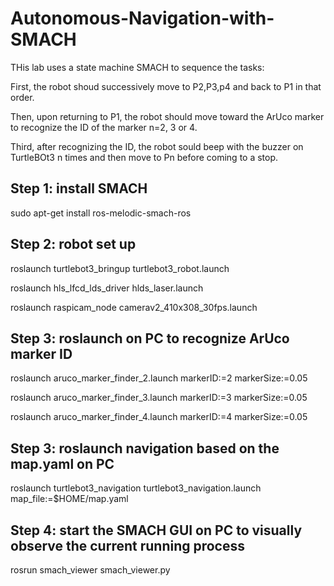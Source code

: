 # Autonomous-Navigation-with-SMACH
THis lab uses a state machine SMACH to sequence the tasks: 

First, the robot shoud successively move to P2,P3,p4 and back to P1 in that order. 

Then, upon returning to P1, the robot should move toward the ArUco marker to recognize the ID of the marker n=2, 3 or 4. 

Third, after recognizing the ID, the robot sould beep with the buzzer on TurtleBOt3 n times and then move to Pn before coming to a stop.
## Step 1: install SMACH
sudo apt-get install ros-melodic-smach-ros
## Step 2: robot set up
roslaunch turtlebot3_bringup turtlebot3_robot.launch

roslaunch hls_lfcd_lds_driver hlds_laser.launch

roslaunch raspicam_node camerav2_410x308_30fps.launch 

## Step 3: roslaunch on PC to recognize ArUco marker ID 
roslaunch aruco_marker_finder_2.launch markerID:=2 markerSize:=0.05

roslaunch aruco_marker_finder_3.launch markerID:=3 markerSize:=0.05

roslaunch aruco_marker_finder_4.launch markerID:=4 markerSize:=0.05

## Step 3: roslaunch navigation based on the map.yaml on PC
roslaunch turtlebot3_navigation turtlebot3_navigation.launch map_file:=$HOME/map.yaml

## Step 4: start the SMACH GUI on PC to visually observe the current running process
rosrun smach_viewer smach_viewer.py

